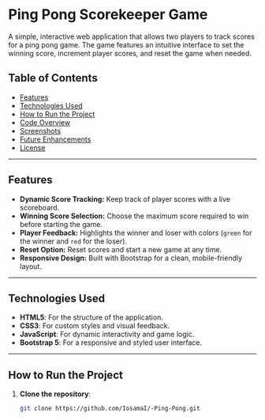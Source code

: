 # Ping Pong Scorekeeper Game

A simple, interactive web application that allows two players to track scores for a ping pong game. The game features an intuitive interface to set the winning score, increment player scores, and reset the game when needed.

## Table of Contents
- [Features](#features)
- [Technologies Used](#technologies-used)
- [How to Run the Project](#how-to-run-the-project)
- [Code Overview](#code-overview)
- [Screenshots](#screenshots)
- [Future Enhancements](#future-enhancements)
- [License](#license)

---

## Features

- **Dynamic Score Tracking:** Keep track of player scores with a live scoreboard.
- **Winning Score Selection:** Choose the maximum score required to win before starting the game.
- **Player Feedback:** Highlights the winner and loser with colors (`green` for the winner and `red` for the loser).
- **Reset Option:** Reset scores and start a new game at any time.
- **Responsive Design:** Built with Bootstrap for a clean, mobile-friendly layout.

---

## Technologies Used

- **HTML5**: For the structure of the application.
- **CSS3**: For custom styles and visual feedback.
- **JavaScript**: For dynamic interactivity and game logic.
- **Bootstrap 5**: For a responsive and styled user interface.

---

## How to Run the Project

1. **Clone the repository**:
   ```bash
   git clone https://github.com/IosamaI/-Ping-Pong.git
